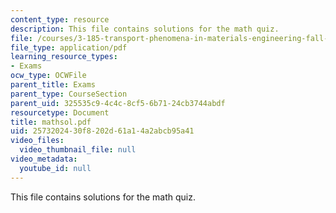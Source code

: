 ```yaml
---
content_type: resource
description: This file contains solutions for the math quiz.
file: /courses/3-185-transport-phenomena-in-materials-engineering-fall-2003/2573202430f8202d61a14a2abcb95a41_mathsol.pdf
file_type: application/pdf
learning_resource_types:
- Exams
ocw_type: OCWFile
parent_title: Exams
parent_type: CourseSection
parent_uid: 325535c9-4c4c-8cf5-6b71-24cb3744abdf
resourcetype: Document
title: mathsol.pdf
uid: 25732024-30f8-202d-61a1-4a2abcb95a41
video_files:
  video_thumbnail_file: null
video_metadata:
  youtube_id: null
---
```

This file contains solutions for the math quiz.

